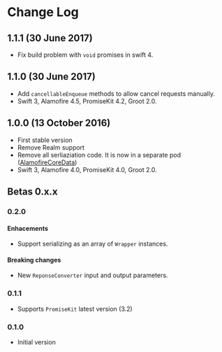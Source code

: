 # Change Log

## 1.1.1 (30 June 2017)
- Fix build problem with `void` promises in swift 4.

## 1.1.0 (30 June 2017)
- Add `cancellableEnqueue` methods to allow cancel requests manually.
- Swift 3, Alamofire 4.5, PromiseKit 4.2, Groot 2.0.

## 1.0.0 (13 October 2016)
- First stable version
- Remove Realm support
- Remove all serliaziation code. It is now in a separate pod ([AlamofireCoreData](http://github.com/manueGE/AlamofireCoreData))
- Swift 3, Alamofire 4.0, PromiseKit 4.0, Groot 2.0.

## Betas 0.x.x

### 0.2.0
#### Enhacements
- Support serializing as an array of `Wrapper` instances.

#### Breaking changes
- New `ReponseConverter` input and output parameters.

### 0.1.1
- Supports `PromiseKit` latest version (3.2)

### 0.1.0
- Initial version
